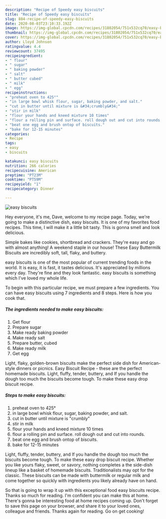 ```yaml
---
description: "Recipe of Speedy easy biscuits"
title: "Recipe of Speedy easy biscuits"
slug: 884-recipe-of-speedy-easy-biscuits
date: 2020-08-03T23:10:33.192Z
image: https://img-global.cpcdn.com/recipes/31802054/751x532cq70/easy-biscuits-recipe-main-photo.jpg
thumbnail: https://img-global.cpcdn.com/recipes/31802054/751x532cq70/easy-biscuits-recipe-main-photo.jpg
cover: https://img-global.cpcdn.com/recipes/31802054/751x532cq70/easy-biscuits-recipe-main-photo.jpg
author: Lloyd Johnson
ratingvalue: 4.4
reviewcount: 37495
recipeingredient:
- " flour"
- " sugar"
- " baking powder"
- " salt"
- " butter cubed"
- " milk"
- " egg"
recipeinstructions:
- "preheat oven to 425°"
- "in large bowl whisk flour, sugar, baking powder, and salt."
- "cut in butter until mixture is &#34;crumbly&#34;"
- "stir in milk"
- "flour your hands and kneed mixture 10 times"
- "flour a rolling pin and surface. roll dough out and cut into rounds."
- "beat one egg and brush ontop of biscuits."
- "bake for 12-15 minutes"
categories:
- Recipe
tags:
- easy
- biscuits

katakunci: easy biscuits 
nutrition: 266 calories
recipecuisine: American
preptime: "PT23M"
cooktime: "PT59M"
recipeyield: "1"
recipecategory: Dinner

---
```



![easy biscuits](https://img-global.cpcdn.com/recipes/31802054/751x532cq70/easy-biscuits-recipe-main-photo.jpg)

Hey everyone, it's me, Dave, welcome to my recipe page. Today, we're going to make a distinctive dish, easy biscuits. It is one of my favorites food recipes. This time, I will make it a little bit tasty. This is gonna smell and look delicious.

Simple bakes like cookies, shortbread and crackers. They&#39;re easy and go with almost anything! A weekend staple in our house! These Easy Buttermilk Biscuits are incredibly soft, tall, flaky, and buttery.

easy biscuits is one of the most popular of current trending foods in the world. It is easy, it is fast, it tastes delicious. It's appreciated by millions every day. They're fine and they look fantastic. easy biscuits is something which I've loved my whole life.


To begin with this particular recipe, we must prepare a few ingredients. You can have easy biscuits using 7 ingredients and 8 steps. Here is how you cook that.

<!--inarticleads1-->

##### The ingredients needed to make easy biscuits:

1. Get  flour
1. Prepare  sugar
1. Make ready  baking powder
1. Make ready  salt
1. Prepare  butter, cubed
1. Make ready  milk
1. Get  egg


Light, flaky, golden-brown biscuits make the perfect side dish for American-style dinners or picnics. Easy Biscuit Recipe - these are the perfect homemade biscuits. Light, fluffy, tender, buttery, and If you handle the dough too much the biscuits become tough. To make these easy drop biscuit recipe. 

<!--inarticleads2-->

##### Steps to make easy biscuits:

1. preheat oven to 425°
1. in large bowl whisk flour, sugar, baking powder, and salt.
1. cut in butter until mixture is &#34;crumbly&#34;
1. stir in milk
1. flour your hands and kneed mixture 10 times
1. flour a rolling pin and surface. roll dough out and cut into rounds.
1. beat one egg and brush ontop of biscuits.
1. bake for 12-15 minutes


Light, fluffy, tender, buttery, and If you handle the dough too much the biscuits become tough. To make these easy drop biscuit recipe. Whether you like yours flaky, sweet, or savory, nothing completes a the side-dish lineup like a basket of homemade biscuits. Traditionalists may opt for the classic. These biscuits can be made with buttermilk or regular milk and come together so quickly with ingredients you likely already have on hand. 

So that is going to wrap it up with this exceptional food easy biscuits recipe. Thanks so much for reading. I'm confident you can make this at home. There's gonna be interesting food at home recipes coming up. Don't forget to save this page on your browser, and share it to your loved ones, colleague and friends. Thanks again for reading. Go on get cooking!
